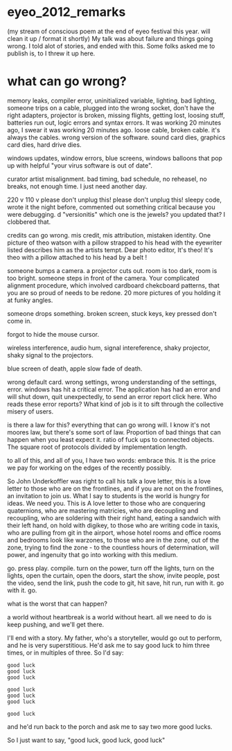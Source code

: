 eyeo_2012_remarks
=================

(my stream of conscious poem at the end of eyeo festival this year. will clean it up / format it shortly)  My talk was about failure and things going wrong.  I told alot of stories, and ended with this.  Some folks asked me to publish is, to I threw it up here. 




what can go wrong?
=====================
  
memory leaks, compiler error, uninitialized variable, lighting, bad lighting, someone trips on a cable, plugged into the wrong socket, don't have the right adapters, projector is broken, missing flights, getting lost, loosing stuff, batteries run out, logic errors and syntax errors.  It was working 20 minutes ago, I swear it was working 20 minutes ago.  loose cable, broken cable. it's always the cables.  wrong version of the software.  sound card dies, graphics card dies, hard drive dies. 

windows updates, window errors, blue screens, windows balloons that pop up with helpful "your virus software is out of date".

curator artist misalignment.  bad timing, bad schedule, no reheasel, no breaks, not enough time. I just need another day. 

220 v 110 v please don't unplug this!  please don't unplug this!  sleepy code, wrote it the night before, commented out something critical because you were debugging.  d
"versionitis" which one is the jewels?  you updated that?  I clobbered that.  

credits can go wrong.  mis credit, mis attribution, mistaken identity.   One picture of theo watson with a pillow strapped to his head with the eyewriter listed describes him as the artists tempt.  Dear photo editor, It's theo!  It's theo with a pillow attached to his head by a belt !

someone bumps a camera.  a projector cuts out. room is too dark, room is too bright.  someone steps in front of the camera.  Your complicated alignment procedure, which involved cardboard chekcboard patterns, that you are so proud of needs to be redone. 20 more pictures of you holding it at funky angles.

someone drops something.   broken screen, stuck keys, key pressed don't come in. 

forgot to hide the mouse cursor. 

wireless interference, audio hum, signal intereference, shaky projector, shaky signal to the projectors. 

blue screen of death, apple slow fade of death.

wrong default card. wrong settings, wrong understanding of the settings, error. windows has hit a critical error. The application has had an error and will shut down, quit unexpectedly, to send an error report click here.  Who reads these error reports?  What kind of job is it to sift through the collective misery of users.  

is there a law for this?  everything that can go wrong will.  I know it's not moores law, but there's some sort of law.  Proportion of bad things that can happen when you least expect it.   ratio of fuck ups to connected objects.  The square root of  protocols divided by implementation length.  

to all of this, and all of you, I have two words: embrace this.   It is the price we pay for working on the edges of the recently possibly. 

So John Underkoffler was right to call his talk a love letter, this is a love letter to those who are on the frontlines, and if you are not on the frontlines, an invitation to join us.  What I say to students is the world is hungry for ideas.  We need you.  This is A love letter to those who are conquering quaternions, who are mastering matricies, who are decoupling and recoupling, who are soldering with their right hand, eating a sandwich with their left hand, on hold with digikey, to those who are writing code in taxis, who are pulling from git in the airport, whose hotel rooms and office rooms and bedrooms look like warzones, to those who are in the zone, out of the zone, trying to find the zone - to the countless hours of determination, will power, and ingenuity that go into working with this medium.   
		
go. press play. compile. turn on the power, turn off the lights, turn on the lights, open the curtain, open the doors, start the show, invite people, post the video, send the link, push the code to git, hit save, hit run, run with it.  go with it.  go.
	
what is the worst that can happen?
	
a world without heartbreak is a world without heart.  all we need to do is keep pushing, and we'll get there.  
		
I'll end with a story.  My father, who's a storyteller, would go out to perform, and he is very superstitious.  He'd ask me to say good luck to him three times, or in multiples of three.  So I'd say: 
	
	good luck
	good luck
	good luck
	
	good luck
	good luck
	good luck
	
	good luck
	
and he'd run back to the porch and ask me to say two more good lucks. 
	
So I just want to say, "good luck, good luck, good luck"
